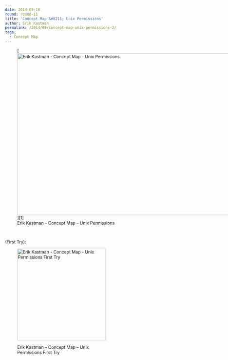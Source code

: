 ```yaml
---
date: 2014-09-18
round: round-11
title: 'Concept Map &#8211; Unix Permissions'
author: Erik Kastman
permalink: /2014/09/concept-map-unix-permissions-2/
tags:
  - Concept Map
---
```

<figure id="attachment_8833" style="width: 707px;" class="wp-caption alignnone">[<img class="size-large wp-image-8833" alt="Erik Kastman - Concept Map - Unix Permissions" src="http://teaching.software-carpentry.org/wp-content/uploads/2014/09/2014-09-18-01.54.56-1024x768.jpg" width="707" height="530" />][1]<figcaption class="wp-caption-text">Erik Kastman &#8211; Concept Map &#8211; Unix Permissions</figcaption></figure> 
&nbsp;

(First Try):<figure id="attachment_8835" style="width: 291px;" class="wp-caption alignnone">

[<img class="size-medium wp-image-8835" alt="Erik Kastman - Concept Map - Unix Permissions First Try" src="http://teaching.software-carpentry.org/wp-content/uploads/2014/09/2014-09-18-02.08.22-291x300.jpg" width="291" height="300" />][2]<figcaption class="wp-caption-text">Erik Kastman &#8211; Concept Map &#8211; Unix Permissions First Try</figcaption></figure> 
&nbsp;

 [1]: http://teaching.software-carpentry.org/wp-content/uploads/2014/09/2014-09-18-01.54.56.jpg
 [2]: http://teaching.software-carpentry.org/wp-content/uploads/2014/09/2014-09-18-02.08.22.jpg
